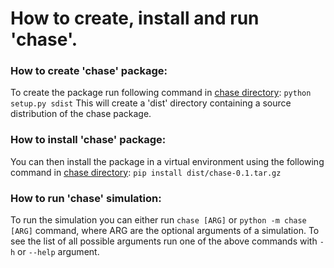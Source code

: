 # How to create, install and run 'chase'.

### How to create 'chase' package:
To create the package run following command in [chase directory](C:\Users\wojte\Desktop\Studia\VSEM\PiP):
`python setup.py sdist`
This will create a 'dist' directory containing a source distribution of the chase package.

### How to install 'chase' package:
You can then install the package in a virtual environment using the following command in [chase directory](C:\Users\wojte\Desktop\Studia\VSEM\PiP):
`pip install dist/chase-0.1.tar.gz`

### How to run 'chase' simulation:
To run the simulation you can either run `chase [ARG]` or `python -m chase [ARG]` command, where ARG are the optional arguments of a simulation.
To see the list of all possible arguments run one of the above commands with `-h` or `--help` argument.